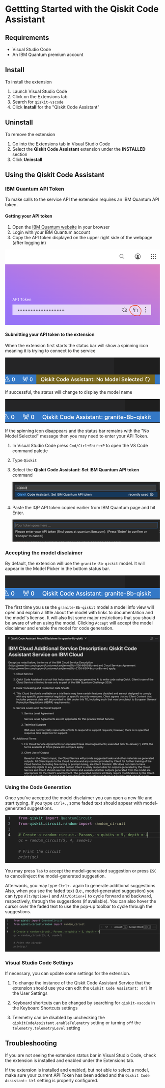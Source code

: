 # Gettting Started with the Qiskit Code Assistant

## Requirements

- Visual Studio Code
- An IBM Quantum premium account

## Install

To install the extension

1. Launch Visual Studio Code
1. Click on the Extensions tab
1. Search for `qiskit-vscode`
1. Click **Install** for the "Qiskit Code Assistant"

## Uninstall

To remove the extension

1. Go into the Extensions tab in Visual Studio Code
1. Select the **Qiskit Code Assistant** extension under the **INSTALLED** section
1. Click **Uninstall**

## Using the Qiskit Code Assistant

### IBM Quantum API Token

To make calls to the service API the extension requires an IBM Quantum API token.

#### Getting your API token

1. Open the [IBM Quantum website](https://quantum.ibm.com/) in your browser
1. Login with your IBM Quantum account
1. Copy the API token displayed on the upper right side of the webpage (after logging in)

![IBM Quantum API Key](docs/images/IQP_API_Key.png)

#### Submitting your API token to the extension

When the extension first starts the status bar will show a spinning icon meaning it is trying to connect to the service

![statusbar connecting](docs/images/Selecting_A_Model.png)

If successful, the status will change to display the model name

![selected model](docs/images/Selected_Model.png)

If the spinning icon disappears and the status bar remains with the "No Model Selected" message then you may need to enter your API Token.

1. In Visual Studio Code press `Cmd/Ctrl+Shift+P` to open the VS Code command palette
1. Type `Qiskit`
1. Select the **Qiskit Code Assistant: Set IBM Quantum API token** command

    ![api token command](docs/images/IBMQuantum_Set_API_Token.png)

1. Paste the IQP API token copied earlier from IBM Quantum page and hit Enter.

    ![api token input](docs/images/IBMQuantum_Token_Input.png)

### Accepting the model disclaimer

By default, the extension will use the `granite-8b-qiskit` model. It will appear in the Model Picker in the bottom status bar.

![selected model](docs/images/Selected_Model.png)

The first time you use the `granite-8b-qiskit` model a model info view will open and explain a little about the model with links to documentation and the model's license. It will also list some major restrictions that you should be aware of when using the model. Clicking `Accept` will accept the model disclaimer and enable the model for code generation.

![model disclaimer](docs/images/Model_Disclaimer.png)

### Using the Code Generation

Once you've accepted the model disclaimer you can open a new file and start typing. If you type `Ctrl+.`, some faded text should appear with model-generated suggestions.

![generated code](docs/images/Inline_Suggestion.png)

You may press `Tab` to accept the model-generated suggestion or press `ESC` to cancel/reject the model-generated suggestion.

Afterwards, you may type `Ctrl+.` again to generate additional suggestions. Also, when you see the faded text (i.e., model-generated suggestion) you can type `Alt/Option+]` and `Alt/Option+[` to cycle forward and backward, respectively, through the suggestions (if available). You can also hover the cursor over the faded
text to use the pop-up toolbar to cycle through the suggestions.

![generated code toolbar](docs/images/Inline_Suggestion_Toolbar.png)

### Visual Studio Code Settings

If necessary, you can update some settings for the extension.

1. To change the instance of the Qiskit Code Assistant Service that the extension should use you can edit the `Qiskit Code Assistant: Url` in the User Settings

1. Keyboard shortcuts can be changed by searching for `qiskit-vscode` in the Keyboard Shortcuts settings

1. Telemetry can be disabled by unchecking the `qiskitCodeAssistant.enableTelemetry` setting or turning `off` the `telemetry.telemetryLevel` setting

## Troubleshooting

If you are not seeing the extension status bar in Visual Studio Code, check the extension is installed and enabled under the Extensions tab.

If the extension is installed and enabled, but not able to select a model, make sure your current API Token has been added and the `Qiskit Code Assistant: Url` setting is properly configured.
